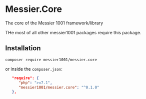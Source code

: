 # Messier.Core
The core of the Messier 1001 framework/library

THe most of all other messier1001 packages require this package.

## Installation

```
composer require messier1001/messier.core
```

or inside the `composer.json`:

```json
   "require": {
      "php": ">=7.1",
      "messier1001/messier.core": "^0.1.0"
   },
```
